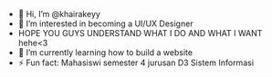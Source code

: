 - 👋 Hi, I’m @khairakeyy
- 👀 I’m interested in becoming a UI/UX Designer
- HOPE YOU GUYS UNDERSTAND WHAT I DO AND WHAT I WANT hehe<3
- 🌱 I’m currently learning how to build a website
- ⚡ Fun fact: Mahasiswi semester 4 jurusan D3 Sistem Informasi

<!---
khairakeyy/khairakeyy is a ✨ special ✨ repository because its `README.md` (this file) appears on your GitHub profile.
You can click the Preview link to take a look at your changes.
--->
